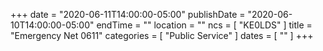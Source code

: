 +++
date = "2020-06-11T14:00:00-05:00"
publishDate = "2020-06-10T14:00:00-05:00"
endTime = ""
location = ""
ncs = [ "KE0LDS" ]
title = "Emergency Net 0611"
categories = [ "Public Service" ]
dates = [ "" ]
+++
